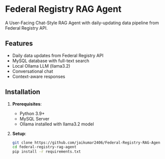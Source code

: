# Federal Registry RAG Agent

A User-Facing Chat-Style RAG Agent with daily-updating data pipeline from Federal Registry API.

## Features

- Daily data updates from Federal Registry API
- MySQL database with full-text search
- Local Ollama LLM (llama3.2) 
- Conversational chat 
- Context-aware responses

## Installation

1. **Prerequisites**:
   - Python 3.9+
   - MySQL Server
   - Ollama installed with llama3.2 model

2. **Setup**:
   ```bash
   git clone https://github.com/jaikumar2406/Federal-Registry-RAG-Agent.git
   cd federal-registry-rag-agent
   pip install -r requirements.txt
